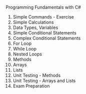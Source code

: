 Programming Fundamentals with C#

01. Simple Commands - Exercise
02. Simple Calculations
03. Data Types, Variables
04. Simple Conditional Statements		
05. Complex Conditional Statements
06. For Loop
07. While Loop
08. Nested Loops
09. Methods
10. Arrays
11. Lists
12. Unit Testing - Methods
13. Unit Testing - Arrays and Lists
14. Exam Preparation
